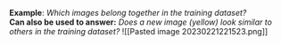 **Example**: *Which images belong together in the training dataset?*  
**Can also be used to answer:** 
	*Does a new image (yellow) look similar to others in the training dataset?*
![[Pasted image 20230221221523.png]]

